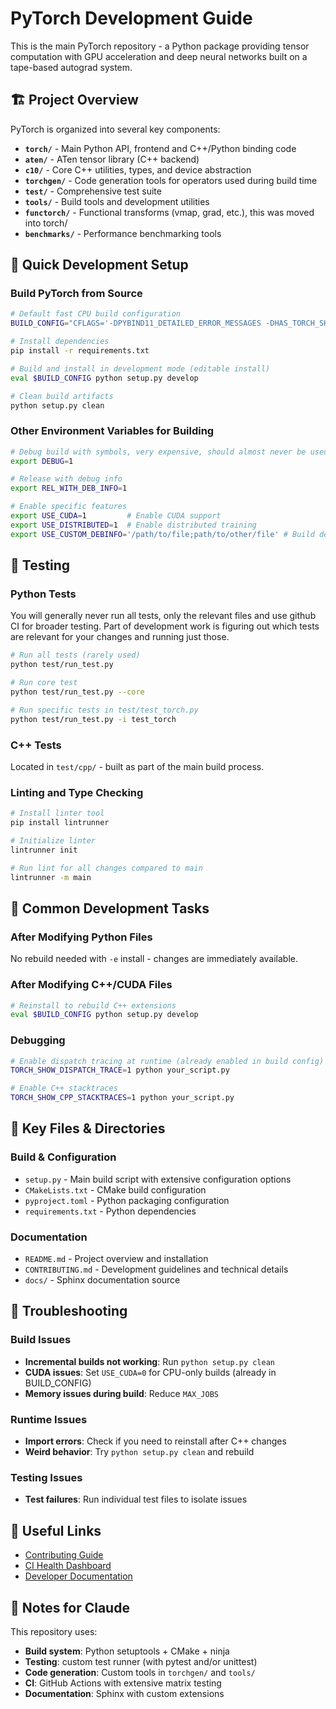 # PyTorch Development Guide

This is the main PyTorch repository - a Python package providing tensor computation with GPU acceleration and deep neural networks built on a tape-based autograd system.

## 🏗️ Project Overview

PyTorch is organized into several key components:
- **`torch/`** - Main Python API, frontend and C++/Python binding code
- **`aten/`** - ATen tensor library (C++ backend)
- **`c10/`** - Core C++ utilities, types, and device abstraction
- **`torchgen/`** - Code generation tools for operators used during build time
- **`test/`** - Comprehensive test suite
- **`tools/`** - Build tools and development utilities
- **`functorch/`** - Functional transforms (vmap, grad, etc.), this was moved into torch/
- **`benchmarks/`** - Performance benchmarking tools

## 🚀 Quick Development Setup

### Build PyTorch from Source
```bash
# Default fast CPU build configuration
BUILD_CONFIG="CFLAGS='-DPYBIND11_DETAILED_ERROR_MESSAGES -DHAS_TORCH_SHOW_DISPATCH_TRACE' USE_DISTRIBUTED=0 USE_FLASH_ATTENTION=0 USE_MEM_EFF_ATTENTION=0 USE_MKLDNN=0 USE_CUDA=0 BUILD_TEST=0 USE_FBGEMM=0 USE_NNPACK=0 USE_QNNPACK=0 USE_XNNPACK=0 USE_COLORIZE_OUTPUT=0"

# Install dependencies
pip install -r requirements.txt

# Build and install in development mode (editable install)
eval $BUILD_CONFIG python setup.py develop

# Clean build artifacts
python setup.py clean
```

### Other Environment Variables for Building
```bash
# Debug build with symbols, very expensive, should almost never be used
export DEBUG=1

# Release with debug info
export REL_WITH_DEB_INFO=1

# Enable specific features
export USE_CUDA=1         # Enable CUDA support
export USE_DISTRIBUTED=1  # Enable distributed training
export USE_CUSTOM_DEBINFO='/path/to/file;path/to/other/file' # Build debug symbold only for these files
```

## 🧪 Testing

### Python Tests
You will generally never run all tests, only the relevant files and use github CI for broader testing. Part of development work is figuring out which tests are relevant for your changes and running just those.

```bash
# Run all tests (rarely used)
python test/run_test.py

# Run core test
python test/run_test.py --core

# Run specific tests in test/test_torch.py
python test/run_test.py -i test_torch
```

### C++ Tests
Located in `test/cpp/` - built as part of the main build process.

### Linting and Type Checking
```bash
# Install linter tool
pip install lintrunner

# Initialize linter
lintrunner init

# Run lint for all changes compared to main
lintrunner -m main
```

## 🔧 Common Development Tasks

### After Modifying Python Files
No rebuild needed with `-e` install - changes are immediately available.

### After Modifying C++/CUDA Files
```bash
# Reinstall to rebuild C++ extensions
eval $BUILD_CONFIG python setup.py develop
```

### Debugging
```bash
# Enable dispatch tracing at runtime (already enabled in build config)
TORCH_SHOW_DISPATCH_TRACE=1 python your_script.py

# Enable C++ stacktraces
TORCH_SHOW_CPP_STACKTRACES=1 python your_script.py
```

## 📁 Key Files & Directories

### Build & Configuration
- `setup.py` - Main build script with extensive configuration options
- `CMakeLists.txt` - CMake build configuration
- `pyproject.toml` - Python packaging configuration
- `requirements.txt` - Python dependencies

### Documentation
- `README.md` - Project overview and installation
- `CONTRIBUTING.md` - Development guidelines and technical details
- `docs/` - Sphinx documentation source

## 🐛 Troubleshooting

### Build Issues
- **Incremental builds not working**: Run `python setup.py clean`
- **CUDA issues**: Set `USE_CUDA=0` for CPU-only builds (already in BUILD_CONFIG)
- **Memory issues during build**: Reduce `MAX_JOBS`

### Runtime Issues
- **Import errors**: Check if you need to reinstall after C++ changes
- **Weird behavior**: Try `python setup.py clean` and rebuild

### Testing Issues
- **Test failures**: Run individual test files to isolate issues

## 🔗 Useful Links

- [Contributing Guide](https://github.com/pytorch/pytorch/wiki/The-Ultimate-Guide-to-PyTorch-Contributions)
- [CI Health Dashboard](https://hud.pytorch.org/ci/pytorch/pytorch/main)
- [Developer Documentation](https://github.com/pytorch/pytorch/wiki)

## 📝 Notes for Claude

This repository uses:
- **Build system**: Python setuptools + CMake + ninja
- **Testing**: custom test runner (with pytest and/or unittest)
- **Code generation**: Custom tools in `torchgen/` and `tools/`
- **CI**: GitHub Actions with extensive matrix testing
- **Documentation**: Sphinx with custom extensions
